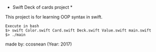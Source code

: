 * Swift Deck of cards project *

This project is for learning OOP syntax in swift.
	
	Execute in bash
	$> swift Color.swift Card.swift Deck.swift Value.swift main.swift
	$> ./main

made by: ccosnean (Year: 2017)
